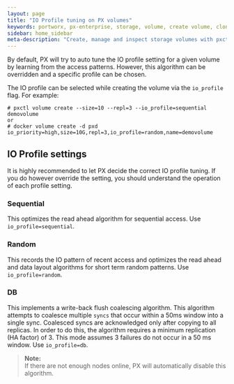 ```yaml
---
layout: page
title: "IO Profile tuning on PX volumes"
keywords: portworx, px-enterprise, storage, volume, create volume, clone volume, performance
sidebar: home_sidebar
meta-description: "Create, manage and inspect storage volumes with pxctl CLI. Discover how to use Docker together with Portworx!"
---
```


By default, PX will try to auto tune the IO profile setting for a given volume by learning from the access patterns.  However, this algorithm can be overridden and a specific profile can be chosen.

The IO profile can be selected while creating the volume via the `io_profile` flag.  For example:

```
# pxctl volume create --size=10 --repl=3 --io_profile=sequential demovolume
or
# docker volume create -d pxd io_priority=high,size=10G,repl=3,io_profile=random,name=demovolume
```

## IO Profile settings
It is highly recommended to let PX decide the correct IO profile tuning.  If you do however override the setting, you should understand the operation of each profile setting.

### Sequential
This optimizes the read ahead algorithm for sequential access.  Use `io_profile=sequential`.

### Random
This records the IO pattern of recent access and optimizes the read ahead and data layout algorithms for short term random patterns.  Use `io_profile=random`.

### DB
This implements a write-back flush coalescing algorithm.  This algorithm attempts to coalesce multiple `syncs` that occur within a 50ms window into a single sync. Coalesced syncs are acknowledged only after copying to all replicas. In order to do this, the algorithm requires a minimum replication (HA factor) of 3. This mode assumes 3 failures do not occur in a 50 ms window. Use `io_profile=db`.

>**Note:**<br/>If there are not enough nodes online, PX will automatically disable this algorithm.
